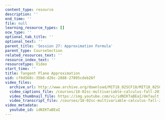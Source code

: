 ```yaml
---
content_type: resource
description: ''
end_time: ''
file: null
learning_resource_types: []
ocw_type: ''
optional_tab_title: ''
optional_text: ''
parent_title: 'Session 27: Approximation Formula'
parent_type: CourseSection
related_resources_text: ''
resource_index_text: ''
resourcetype: Video
start_time: ''
title: Tangent Plane Approximation
uid: cf6d568c-35b6-d26c-2888-27895cdeb26f
video_files:
  archive_url: http://www.archive.org/download/MIT18_02SCF10/MIT18_02SCF10Rec_21_300k.mp4
  video_captions_file: /courses/18-02sc-multivariable-calculus-fall-2010/9267860705625d19b5bf4310754d2d4a_idNIKTaBEaI.vtt
  video_thumbnail_file: https://img.youtube.com/vi/idNIKTaBEaI/default.jpg
  video_transcript_file: /courses/18-02sc-multivariable-calculus-fall-2010/011e86938c5dd072183df24445ba25c1_idNIKTaBEaI.pdf
video_metadata:
  youtube_id: idNIKTaBEaI
---
```

